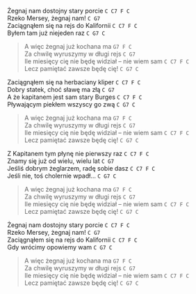 Żegnaj nam dostojny stary porcie `C C7 F C`  
Rzeko Mersey, żegnaj nam! `C G7`  
Zaciągnąłem się na rejs do Kalifornii `C C7 F C`  
Byłem tam już niejeden raz `C G7 C`  

> A więc żegnaj już kochana ma `G7 F C`  
> Za chwilę wyruszymy w długi rejs `C G7`  
> Ile miesięcy cię nie będę widział – nie wiem sam `C C7 F C`  
> Lecz pamiętać zawsze będę cię! `C G7 C`

Zaciągnąłem się na herbaciany kliper `C C7 F C`  
Dobry statek, choć sławę ma złą `C G7`  
A że kapitanem jest sam stary Burges `C C7 F C`  
Pływającym piekłem wszyscy go zwą `C G7 C`  

> A więc żegnaj już kochana ma `G7 F C`  
> Za chwilę wyruszymy w długi rejs `C G7`  
> Ile miesięcy cię nie będę widział – nie wiem sam `C C7 F C`  
> Lecz pamiętać zawsze będę cię! `C G7 C`

Z Kapitanem tym płynę nie pierwszy raz `C C7 F C`  
Znamy się już od wielu, wielu lat `C G7`  
Jeśliś dobrym żeglarzem, radę sobie dasz `C C7 F C`  
Jeśli nie, toś cholernie wpadł... `C G7 C`  

> A więc żegnaj już kochana ma `G7 F C`  
> Za chwilę wyruszymy w długi rejs `C G7`  
> Ile miesięcy cię nie będę widział – nie wiem sam `C C7 F C`  
> Lecz pamiętać zawsze będę cię! `C G7 C`

Żegnaj nam dostojny stary porcie `C C7 F C`  
Rzeko Mersey, żegnaj nam! `C G7`  
Zaciągnąłem się na rejs do Kalifornii `C C7 F C`  
Gdy wrócimy opowiemy wam `C G7 C`  

> A więc żegnaj już kochana ma `G7 F C`  
> Za chwilę wyruszymy w długi rejs `C G7`  
> Ile miesięcy cię nie będę widział – nie wiem sam `C C7 F C`  
> Lecz pamiętać zawsze będę cię! `C G7 C`
